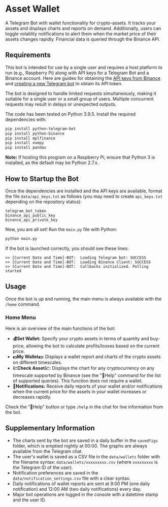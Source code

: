 # Asset Wallet

A Telegram Bot with wallet functionality for crypto-assets. It tracks your assets and displays charts and reports on demand. Additionally, users can toggle volatility notifications to alert them when the market price of their assets changes rapidly. Financial data is queried through the Binance API.

## Requirements

This bot is intended for use by a single user and requires a host platform to run (e.g., Raspberry Pi) along with API keys for a Telegram Bot and a Binance account. Here are guides for obtaining the [API keys from Binance](https://www.binance.com/en/support/faq/360002502072) and [creating a new Telegram bot](https://core.telegram.org/bots#6-botfather) to obtain its API token.

The bot is designed to handle limited requests simultaneously, making it suitable for a single user or a small group of users. Multiple concurrent requests may result in delays or unexpected outputs.

The code has been tested on Python 3.9.5. Install the required dependencies with:

```sh
pip install python-telegram-bot 
pip install python-binance 
pip install mplfinance
pip install numpy
pip install pandas 
```

**Note:** If hosting this program on a Raspberry Pi, ensure that Python 3 is installed, as the default may be Python 2.7.x.

## How to Startup the Bot

Once the dependencies are installed and the API keys are available, format the file `data/api_keys.txt` as follows (you may need to create `api_keys.txt` depending on the repository status):

```
telegram_bot_token
binance_api_public_key
binance_api_private_key
```

Now, you are all set! Run the `main.py` file with Python:

```sh
python main.py
```

If the bot is launched correctly, you should see these lines:

```
>> [Current Date and Time]-BOT:  Loading Telegram bot: SUCCESS
>> [Current Date and Time]-BOT:  Loading Binance Client: SUCCESS
>> [Current Date and Time]-BOT:  Callbacks initialized. Polling started
```

## Usage

Once the bot is up and running, the main menu is always available with the `/home` command.

### Home Menu

Here is an overview of the main functions of the bot:

- **💰Set Wallet:** Specify your crypto assets in terms of quantity and buy-price, allowing the bot to calculate profits/losses based on the current price.
- **💵My Wallet💵:** Displays a wallet report and charts of the crypto assets on different timescales.
- **💹Check Asset💹:** Displays the chart for any cryptocurrency on any timescale supported by Binance (see the "🚁Help" command for the list of supported queries). This function does not require a wallet.
- **🔔Notifications:** Receive daily reports of your wallet and/or notifications when the current price for the assets in your wallet increases or decreases rapidly.

Check the "🚁Help" button or type `/help` in the chat for live information from the bot.

## Supplementary Information

- The charts sent by the bot are saved in a daily buffer in the `savedfigs` folder, which is emptied nightly at 00:00. The graphs are always available from the Telegram chat.
- The user's wallet is saved as a CSV file in the `data/wallets` folder with the filename syntax: `data/wallets/xxxxxxxxx.csv` (where `xxxxxxxxx` is the Telegram ID of the user).
- Notification preferences are saved in the `data/notification_settings.csv` file with a clear syntax.
- Daily notifications of wallet reports are sent at 9:00 PM (one daily notification) and 12:00 AM (two daily notifications) every day.
- Major bot operations are logged in the console with a datetime stamp and the user ID.